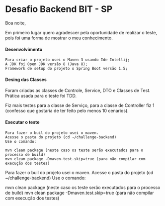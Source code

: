 # Desafio Backend BIT - SP

Boa noite,

Em primeiro lugar quero agradescer pela oportunidade de realizar o teste, pois foi uma forma de mostrar o meu conhecimento.

#### Desenvolvimento
```
Para criar o projeto usei o Maven 3 usando Ide Intellij;
A JDK foi Open JDK versão 8 (Java 8);
Framework de setup do projeto o Spring Boot versão 1.5;

```
#### Desing das Classes

Foram criadas as classes de Controle, Service, DTO e Classes de Test.
Prática usada para o teste foi TDD.

Fiz mais testes para a classe de Serviço, para a classe de Controller fiz 1 (confesso que gostaria de ter feito pelo menos 10 cenarios).

#### Executar o teste

```
Para fazer o buil do projeto usei o maven.
Acesse o pasta do projeto (cd ~/challenge-backend)
Use o comando:

mvn clean package (neste caso os teste serão executados para o processo de build)
mvn clean package -Dmaven.test.skip=true (para não compilar com execução dos testes)

```
Para fazer o buil do projeto usei o maven.
Acesse o pasta do projeto (cd ~/challenge-backend)
Use o comando:

mvn clean package (neste caso os teste serão executados para o processo de build)
mvn clean package -Dmaven.test.skip=true (para não compilar com execução dos testes)
